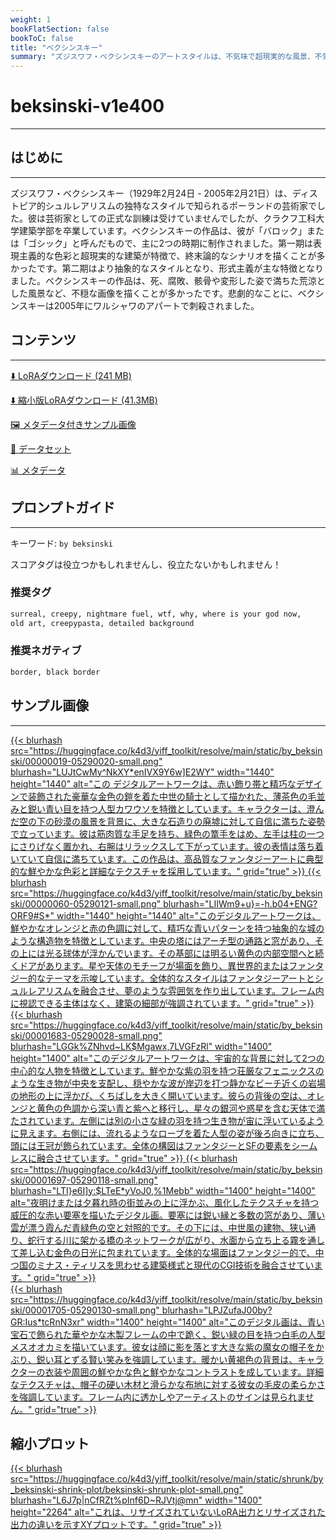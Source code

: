 ```yaml
---
weight: 1
bookFlatSection: false
bookToC: false
title: "ベクシンスキー"
summary: "ズジスワフ・ベクシンスキーのアートスタイルは、不気味で超現実的な風景、不気味なディストピア的なイメージ、そして深い荒廃感が特徴です。"
---
```


<!--markdownlint-disable MD025 MD033 -->

# beksinski-v1e400

---

## はじめに

---

ズジスワフ・ベクシンスキー（1929年2月24日 - 2005年2月21日）は、ディストピア的シュルレアリスムの独特なスタイルで知られるポーランドの芸術家でした。彼は芸術家としての正式な訓練は受けていませんでしたが、クラクフ工科大学建築学部を卒業しています。ベクシンスキーの作品は、彼が「バロック」または「ゴシック」と呼んだもので、主に2つの時期に制作されました。第一期は表現主義的な色彩と超現実的な建築が特徴で、終末論的なシナリオを描くことが多かったです。第二期はより抽象的なスタイルとなり、形式主義が主な特徴となりました。ベクシンスキーの作品は、死、腐敗、骸骨や変形した姿で満ちた荒涼とした風景など、不穏な画像を描くことが多かったです。悲劇的なことに、ベクシンスキーは2005年にワルシャワのアパートで刺殺されました。

## コンテンツ

---

[⬇️ LoRAダウンロード (241 MB)](https://huggingface.co/k4d3/yiff_toolkit/resolve/main/ponyxl_loras/by_beksinski-v1e400.safetensors?download=true)

[⬇️ 縮小版LoRAダウンロード (41.3MB)](https://huggingface.co/k4d3/yiff_toolkit/resolve/main/ponyxl_loras_shrunk_2/by_beksinski-v1e400_frockpt1_th-3.55.safetensors?download=true)

[🖼️ メタデータ付きサンプル画像](https://huggingface.co/k4d3/yiff_toolkit/tree/main/static/by_beksinski)

[📐 データセット](https://huggingface.co/datasets/k4d3/furry/tree/main/by_beksinski)

[📊 メタデータ](https://huggingface.co/k4d3/yiff_toolkit/raw/main/ponyxl_loras/by_beksinski-v1e400.json)

## プロンプトガイド

---

キーワード: `by beksinski`

スコアタグは役立つかもしれませんし、役立たないかもしれません！

### 推奨タグ

```md
surreal, creepy, nightmare fuel, wtf, why, where is your god now,
old art, creepypasta, detailed background
```

### 推奨ネガティブ

```md
border, black border
```

## サンプル画像

---

<div class="image-grid">
  <div class="image-grid-container">
    <a href="https://huggingface.co/k4d3/yiff_toolkit/resolve/main/static/by_beksinski/00000019-05290020-upscaled.png?download=true">
      {{< blurhash
        src="https://huggingface.co/k4d3/yiff_toolkit/resolve/main/static/by_beksinski/00000019-05290020-small.png"
        blurhash="LUJtCwMy^NkXY*enIVX9Y6w]E2WY"
        width="1440"
        height="1440"
        alt="この デジタルアートワークは、赤い飾り帯と精巧なデザインで装飾された豪華な金色の鎧を着た中世の騎士として描かれた、薄茶色の毛並みと鋭い青い目を持つ人型カワウソを特徴としています。キャラクターは、澄んだ空の下の砂漠の風景を背景に、大きな石造りの廃墟に対して自信に満ちた姿勢で立っています。彼は筋肉質な手足を持ち、緑色の篭手をはめ、左手は柱の一つにさりげなく置かれ、右腕はリラックスして下がっています。彼の表情は落ち着いていて自信に満ちています。この作品は、高品質なファンタジーアートに典型的な鮮やかな色彩と詳細なテクスチャを採用しています。"
        grid="true"
      >}}
    </a>
    <a href="https://huggingface.co/k4d3/yiff_toolkit/resolve/main/static/by_beksinski/00000060-05290121-upscaled.png?download=true">
      {{< blurhash
        src="https://huggingface.co/k4d3/yiff_toolkit/resolve/main/static/by_beksinski/00000060-05290121-small.png"
        blurhash="LIIWm9+u}=-h.b04+ENG?ORF9#S*"
        width="1440"
        height="1440"
        alt="このデジタルアートワークは、鮮やかなオレンジと赤の色調に対して、精巧な青いパターンを持つ抽象的な城のような構造物を特徴としています。中央の塔にはアーチ型の通路と窓があり、その上には光る球体が浮かんでいます。その基部には明るい黄色の内部空間へと続くドアがあります。星や天体のモチーフが場面を飾り、異世界的またはファンタジー的なテーマを示唆しています。全体的なスタイルはファンタジーアートとシュルレアリスムを融合させ、夢のような雰囲気を作り出しています。フレーム内に視認できる主体はなく、建築の細部が強調されています。"
        grid="true"
      >}}
    </a>
  </div>
</div>

<div class="image-grid">
  <div class="image-grid-container">
    <a href="https://huggingface.co/k4d3/yiff_toolkit/resolve/main/static/by_beksinski/00001683-05290028-upscaled.png?download=true">
      {{< blurhash
        src="https://huggingface.co/k4d3/yiff_toolkit/resolve/main/static/by_beksinski/00001683-05290028-small.png"
        blurhash="LGGk%ZNhvd~LK$Mgawx,7LVGFzRl"
        width="1400"
        height="1400"
        alt="このデジタルアートワークは、宇宙的な背景に対して2つの中心的な人物を特徴としています。鮮やかな紫の羽を持つ荘厳なフェニックスのような生き物が中央を支配し、穏やかな波が岸辺を打つ静かなビーチ近くの岩場の地形の上に浮かび、くちばしを大きく開いています。彼らの背後の空は、オレンジと黄色の色調から深い青と紫へと移行し、星々の銀河や惑星を含む天体で満たされています。左側には別の小さな緑の羽を持つ生き物が宙に浮いているように見えます。右側には、流れるようなローブを着た人型の姿が後ろ向きに立ち、頭には王冠が飾られています。全体の構図はファンタジーとSFの要素をシームレスに融合させています。"
        grid="true"
      >}}
    </a>
    <a href="https://huggingface.co/k4d3/yiff_toolkit/resolve/main/static/by_beksinski/00001697-05290118-upscaled.png?download=true">
      {{< blurhash
        src="https://huggingface.co/k4d3/yiff_toolkit/resolve/main/static/by_beksinski/00001697-05290118-small.png"
        blurhash="LTI}e6I]y:$LTeE*yVoJ0,%1Mebb"
        width="1400"
        height="1400"
        alt="夜明けまたは夕暮れ時の街並みの上に浮かぶ、風化したテクスチャを持つ威圧的な赤い要塞を描いたデジタル画。要塞には鋭い縁と多数の窓があり、薄い雲が漂う霞んだ青緑色の空と対照的です。その下には、中世風の建物、狭い通り、蛇行する川に架かる橋のネットワークが広がり、水面から立ち上る霧を通して差し込む金色の日光に包まれています。全体的な場面はファンタジー的で、中つ国のミナス・ティリスを思わせる建築様式と現代のCGI技術を融合させています。"
        grid="true"
      >}}
    </a>
  </div>
</div>
<div class="image-grid">
  <div class="image-grid-container">
    <a href="https://huggingface.co/k4d3/yiff_toolkit/resolve/main/static/by_beksinski/00001705-05290130-upscaled.png?download=true">
      {{< blurhash
        src="https://huggingface.co/k4d3/yiff_toolkit/resolve/main/static/by_beksinski/00001705-05290130-small.png"
        blurhash="LPJZufaJ00by?GR:Ius*tcRnN3xr"
        width="1400"
        height="1400"
        alt="このデジタル画は、青い宝石で飾られた華やかな木製フレームの中で跪く、鋭い緑の目を持つ白毛の人型メスオオカミを描いています。彼女は顔に影を落とす大きな紫の魔女の帽子をかぶり、鋭い耳とずる賢い笑みを強調しています。暖かい黄褐色の背景は、キャラクターの衣装や周囲の鮮やかな色と鮮やかなコントラストを成しています。詳細なテクスチャは、帽子の硬い木材と滑らかな布地に対する彼女の毛皮の柔らかさを強調しています。フレーム内に透かしやアーティストのサインは見られません。"
        grid="true"
      >}}
    </a>
  </div>
</div>

## 縮小プロット

<div class="image-grid">
  <div class="image-grid-container">
    <a href="https://huggingface.co/k4d3/yiff_toolkit/resolve/main/static/shrunk/by_beksinski-shrink-plot/beksinski-shrunk-plot.png?download=true">
      {{< blurhash
        src="https://huggingface.co/k4d3/yiff_toolkit/resolve/main/static/shrunk/by_beksinski-shrink-plot/beksinski-shrunk-plot-small.png"
        blurhash="L6J7p|nCfRZt%pInf6D~RJVtj@mn"
        width="1400"
        height="2264"
        alt="これは、リサイズされていないLoRA出力とリサイズされた出力の違いを示すXYプロットです。"
        grid="true"
      >}}
    </a>
  </div>
</div>
